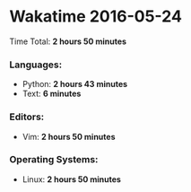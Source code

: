 # Wakatime 2016-05-24

Time Total: **2 hours 50 minutes**

### Languages:
- Python: **2 hours 43 minutes** 
- Text: **6 minutes** 

### Editors:
- Vim: **2 hours 50 minutes** 

### Operating Systems:
- Linux: **2 hours 50 minutes** 

